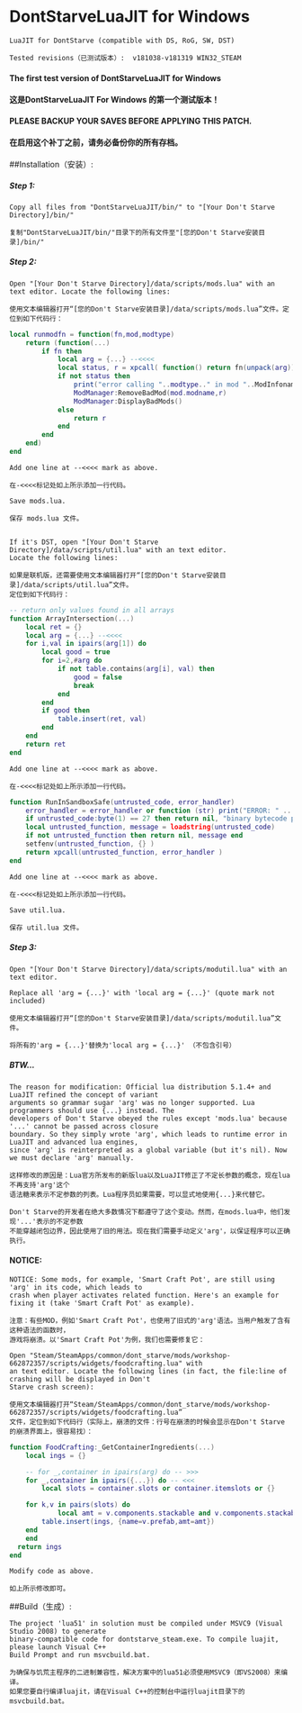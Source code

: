 # DontStarveLuaJIT for Windows
	LuaJIT for DontStarve (compatible with DS, RoG, SW, DST)

	Tested revisions（已测试版本）:  v181038-v181319 WIN32_STEAM

####  The first test version of DontStarveLuaJIT for Windows 

####  这是DontStarveLuaJIT For Windows 的第一个测试版本！

####  PLEASE BACKUP YOUR SAVES BEFORE APPLYING THIS PATCH. 

####  在启用这个补丁之前，请务必备份你的所有存档。


##Installation（安装）: 

##### Step 1:
	Copy all files from "DontStarveLuaJIT/bin/" to "[Your Don't Starve Directory]/bin/"

	复制"DontStarveLuaJIT/bin/"目录下的所有文件至"[您的Don't Starve安装目录]/bin/"

##### Step 2:	
	Open "[Your Don't Starve Directory]/data/scripts/mods.lua" with an text editor. Locate the following lines:

	使用文本编辑器打开“[您的Don't Starve安装目录]/data/scripts/mods.lua”文件。定位到如下代码行：

```lua
local runmodfn = function(fn,mod,modtype)
	return (function(...)
		if fn then
			local arg = {...} --<<<<
			local status, r = xpcall( function() return fn(unpack(arg)) end, debug.traceback)
			if not status then
				print("error calling "..modtype.." in mod "..ModInfoname(mod.modname)..": \n"..r)
				ModManager:RemoveBadMod(mod.modname,r)
				ModManager:DisplayBadMods()
			else
				return r
			end
		end
	end)
end
```
	Add one line at --<<<< mark as above.

	在-<<<<标记处如上所示添加一行代码。

	Save mods.lua. 

	保存 mods.lua 文件。
	
	
	If it's DST, open "[Your Don't Starve Directory]/data/scripts/util.lua" with an text editor.
	Locate the following lines:

	如果是联机版，还需要使用文本编辑器打开“[您的Don't Starve安装目录]/data/scripts/util.lua”文件。
	定位到如下代码行：	
	
```lua	
-- return only values found in all arrays
function ArrayIntersection(...)
	local ret = {}
    local arg = {...} --<<<<
	for i,val in ipairs(arg[1]) do
		local good = true
		for i=2,#arg do
			if not table.contains(arg[i], val) then
				good = false
				break
			end
		end
		if good then
			table.insert(ret, val)
		end
	end
	return ret
end	
```
	Add one line at --<<<< mark as above.

	在-<<<<标记处如上所示添加一行代码。

```lua	
function RunInSandboxSafe(untrusted_code, error_handler)
	error_handler = error_handler or function (str) print("ERROR: " .. str) end --<<<<
	if untrusted_code:byte(1) == 27 then return nil, "binary bytecode prohibited" end
	local untrusted_function, message = loadstring(untrusted_code)
	if not untrusted_function then return nil, message end
	setfenv(untrusted_function, {} )
	return xpcall(untrusted_function, error_handler )
end
```
	Add one line at --<<<< mark as above.

	在-<<<<标记处如上所示添加一行代码。
	
	Save util.lua. 

	保存 util.lua 文件。
	
##### Step 3:	
	Open "[Your Don't Starve Directory]/data/scripts/modutil.lua" with an text editor. 
	
	Replace all 'arg = {...}' with 'local arg = {...}' (quote mark not included)

	使用文本编辑器打开“[您的Don't Starve安装目录]/data/scripts/modutil.lua”文件。
	
	将所有的'arg = {...}'替换为'local arg = {...}' （不包含引号）


##### BTW...

	The reason for modification: Official lua distribution 5.1.4+ and LuaJIT refined the concept of variant
	arguments so grammar sugar 'arg' was no longer supported. Lua programmers should use {...} instead. The
	developers of Don't Starve obeyed the rules except 'mods.lua' because '...' cannot be passed across closure
	boundary. So they simply wrote 'arg', which leads to runtime error in LuaJIT and advanced lua engines, 
	since 'arg' is reinterpreted as a global variable (but it's nil). Now we must declare 'arg' manually.

	这样修改的原因是：Lua官方所发布的新版lua以及LuaJIT修正了不定长参数的概念，现在lua不再支持'arg'这个
	语法糖来表示不定参数的列表。Lua程序员如果需要，可以显式地使用{...}来代替它。
	
	Don't Starve的开发者在绝大多数情况下都遵守了这个变动。然而，在mods.lua中，他们发现'...'表示的不定参数
	不能穿越闭包边界，因此使用了旧的用法。现在我们需要手动定义'arg'，以保证程序可以正确执行。

#### NOTICE:

	NOTICE: Some mods, for example, 'Smart Craft Pot', are still using 'arg' in its code, which leads to
	crash when player activates related function. Here's an example for fixing it (take 'Smart Craft Pot' as example).

	注意：有些MOD，例如'Smart Craft Pot'，也使用了旧式的'arg'语法。当用户触发了含有这种语法的函数时，
	游戏将崩溃。以'Smart Craft Pot'为例，我们也需要修复它：

 	Open "Steam/SteamApps/common/dont_starve/mods/workshop-662872357/scripts/widgets/foodcrafting.lua" with
 	an text editor. Locate the following lines (in fact, the file:line of crashing will be displayed in Don't
 	Starve crash screen):

	使用文本编辑器打开“Steam/SteamApps/common/dont_starve/mods/workshop-662872357/scripts/widgets/foodcrafting.lua”
	文件，定位到如下代码行（实际上，崩溃的文件：行号在崩溃的时候会显示在Don't Starve 的崩溃界面上，很容易找）：

```lua
function FoodCrafting:_GetContainerIngredients(...)
	local ings = {}

	-- for _,container in ipairs(arg) do -- >>>
	for _,container in ipairs({...}) do -- <<<
		local slots = container.slots or container.itemslots or {}

  	for k,v in pairs(slots) do
			local amt = v.components.stackable and v.components.stackable.stacksize or 1
    	table.insert(ings, {name=v.prefab,amt=amt})
  	end
	end
  return ings
end
```

	Modify code as above.

	如上所示修改即可。

##Build（生成）: 

	The project 'lua51' in solution must be compiled under MSVC9 (Visual Studio 2008) to generate 
	binary-compatible code for dontstarve_steam.exe. To compile luajit, please launch Visual C++ 
	Build Prompt and run msvcbuild.bat.

	为确保与饥荒主程序的二进制兼容性，解决方案中的lua51必须使用MSVC9（即VS2008）来编译。
	如果您要自行编译luajit，请在Visual C++的控制台中运行luajit目录下的msvcbuild.bat。
